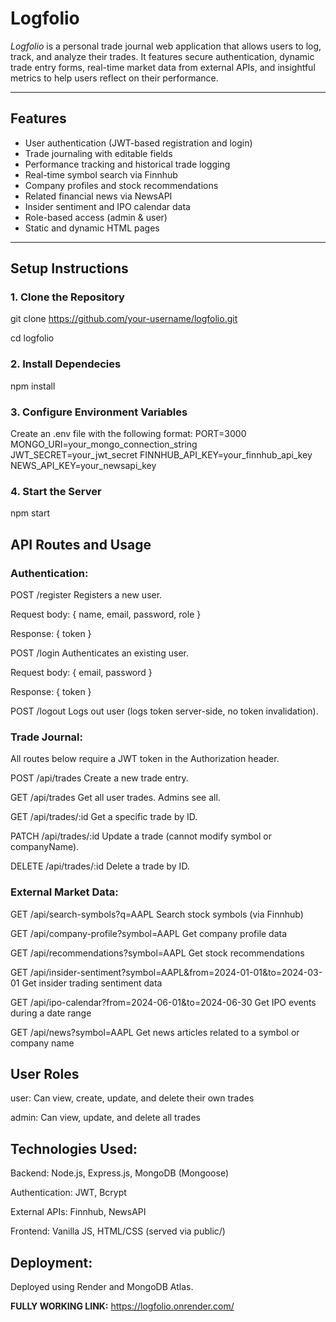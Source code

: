# Logfolio

_Logfolio_ is a personal trade journal web application that allows users to log, track, and analyze their trades. It features secure authentication, dynamic trade entry forms, real-time market data from external APIs, and insightful metrics to help users reflect on their performance.

---

## Features

-   User authentication (JWT-based registration and login)
-   Trade journaling with editable fields
-   Performance tracking and historical trade logging
-   Real-time symbol search via Finnhub
-   Company profiles and stock recommendations
-   Related financial news via NewsAPI
-   Insider sentiment and IPO calendar data
-   Role-based access (admin & user)
-   Static and dynamic HTML pages

---

## Setup Instructions

### 1. Clone the Repository

git clone https://github.com/your-username/logfolio.git

cd logfolio

### 2. Install Dependecies

npm install

### 3. Configure Environment Variables

Create an .env file with the following format:
PORT=3000
MONGO_URI=your_mongo_connection_string
JWT_SECRET=your_jwt_secret
FINNHUB_API_KEY=your_finnhub_api_key
NEWS_API_KEY=your_newsapi_key

### 4. Start the Server

npm start

## API Routes and Usage

### Authentication:

POST /register
Registers a new user.

Request body: { name, email, password, role }

Response: { token }

POST /login
Authenticates an existing user.

Request body: { email, password }

Response: { token }

POST /logout
Logs out user (logs token server-side, no token invalidation).

### Trade Journal:

All routes below require a JWT token in the Authorization header.

POST /api/trades
Create a new trade entry.

GET /api/trades
Get all user trades. Admins see all.

GET /api/trades/:id
Get a specific trade by ID.

PATCH /api/trades/:id
Update a trade (cannot modify symbol or companyName).

DELETE /api/trades/:id
Delete a trade by ID.

### External Market Data:

GET /api/search-symbols?q=AAPL
Search stock symbols (via Finnhub)

GET /api/company-profile?symbol=AAPL
Get company profile data

GET /api/recommendations?symbol=AAPL
Get stock recommendations

GET /api/insider-sentiment?symbol=AAPL&from=2024-01-01&to=2024-03-01
Get insider trading sentiment data

GET /api/ipo-calendar?from=2024-06-01&to=2024-06-30
Get IPO events during a date range

GET /api/news?symbol=AAPL
Get news articles related to a symbol or company name

## User Roles

user: Can view, create, update, and delete their own trades

admin: Can view, update, and delete all trades

## Technologies Used:

Backend: Node.js, Express.js, MongoDB (Mongoose)

Authentication: JWT, Bcrypt

External APIs: Finnhub, NewsAPI

Frontend: Vanilla JS, HTML/CSS (served via public/)

## Deployment:

Deployed using Render and MongoDB Atlas.

**FULLY WORKING LINK:** https://logfolio.onrender.com/
